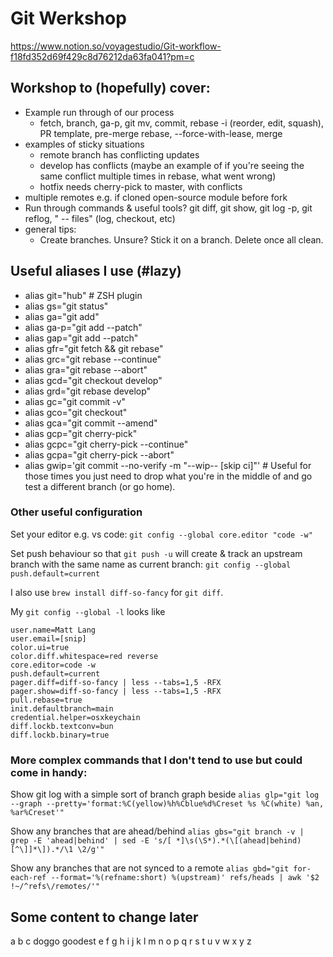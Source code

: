 # Git Werkshop

https://www.notion.so/voyagestudio/Git-workflow-f18fd352d69f429c8d76212da63fa041?pm=c

## Workshop to (hopefully) cover:
- Example run through of our process
  - fetch, branch, ga-p, git mv, commit, rebase -i (reorder, edit, squash), PR template, pre-merge rebase, --force-with-lease, merge
- examples of sticky situations
  - remote branch has conflicting updates
  - develop has conflicts (maybe an example of if you're seeing the same conflict multiple times in rebase, what went wrong)
  - hotfix needs cherry-pick to master, with conflicts
- multiple remotes e.g. if cloned open-source module before fork
- Run through commands & useful tools? git diff, git show, git log -p, git reflog, " -- files" (log, checkout, etc)
- general tips:
  - Create branches. Unsure? Stick it on a branch. Delete once all clean.

## Useful aliases I use (#lazy)

- alias git="hub" # ZSH plugin
- alias gs="git status"
- alias ga="git add"
- alias ga-p="git add --patch"
- alias gap="git add --patch"
- alias gfr="git fetch && git rebase"
- alias grc="git rebase --continue"
- alias gra="git rebase --abort"
- alias gcd="git checkout develop"
- alias grd="git rebase develop"
- alias gc="git commit -v"
- alias gco="git checkout"
- alias gca="git commit --amend"
- alias gcp="git cherry-pick"
- alias gcpc="git cherry-pick --continue"
- alias gcpa="git cherry-pick --abort"
- alias gwip='git commit --no-verify -m "--wip-- [skip ci]"' # Useful for those times you just need to drop what you're in the middle of and go test a different branch (or go home).

### Other useful configuration

Set your editor e.g. vs code: `git config --global core.editor "code -w"`

Set push behaviour so that `git push -u` will create & track an upstream branch with the same name as current branch: `git config --global push.default=current`

I also use `brew install diff-so-fancy` for `git diff`.

My `git config --global -l` looks like
```
user.name=Matt Lang
user.email=[snip]
color.ui=true
color.diff.whitespace=red reverse
core.editor=code -w
push.default=current
pager.diff=diff-so-fancy | less --tabs=1,5 -RFX
pager.show=diff-so-fancy | less --tabs=1,5 -RFX
pull.rebase=true
init.defaultbranch=main
credential.helper=osxkeychain
diff.lockb.textconv=bun
diff.lockb.binary=true
```

### More complex commands that I don't tend to use but could come in handy:

Show git log with a simple sort of branch graph beside
`alias glp="git log --graph --pretty='format:%C(yellow)%h%Cblue%d%Creset %s %C(white) %an, %ar%Creset'"`

Show any branches that are ahead/behind
`alias gbs="git branch -v | grep -E 'ahead|behind' | sed -E 's/[ *]\s(\S*).*(\[(ahead|behind)[^\]]*\]).*/\1 \2/g'"`

Show any branches that are not synced to a remote
`alias gbd="git for-each-ref --format='%(refname:short) %(upstream)' refs/heads | awk '$2 !~/^refs\/remotes/'"`


## Some content to change later

a
b
c
doggo goodest
e
f
g
h
i
j
k
l
m
n
o
p
q
r
s
t
u
v
w
x
y
z

